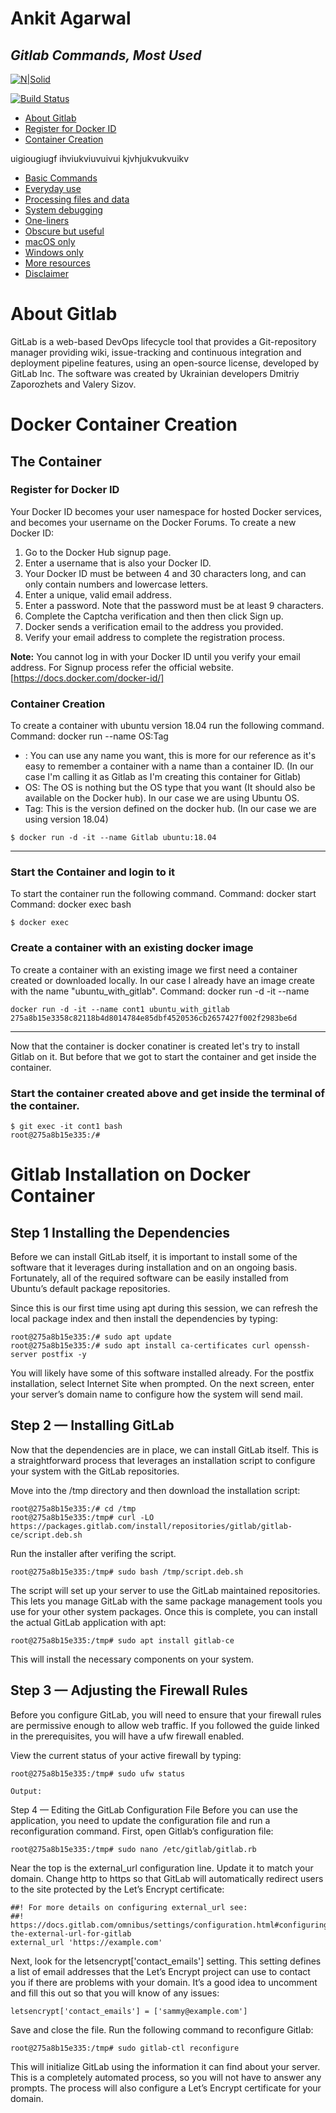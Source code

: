 # Ankit Agarwal
## __Gitlab_ Commands, Most Used_

[![N|Solid](https://img.stackshare.io/service/5545/9pAwHBR0.jpg)](https://nodesource.com/products/nsolid)

[![Build Status](https://travis-ci.org/joemccann/dillinger.svg?branch=master)](https://travis-ci.org/joemccann/dillinger)


- [About Gitlab](#about-docker)
- [Register for Docker ID](#register-for-docker-id)
- [Container Creation](#container-creation)


uigiougiugf
ihviukviuvuivui
kjvhjukvukvuikv



- [Basic Commands](#basic-commands)
- [Everyday use](#everyday-use)
- [Processing files and data](#processing-files-and-data)
- [System debugging](#system-debugging)
- [One-liners](#one-liners)
- [Obscure but useful](#obscure-but-useful)
- [macOS only](#macos-only)
- [Windows only](#windows-only)
- [More resources](#more-resources)
- [Disclaimer](#disclaimer)



# About Gitlab
GitLab is a web-based DevOps lifecycle tool that provides a Git-repository manager providing wiki, issue-tracking and continuous integration and deployment pipeline features, using an open-source license, developed by GitLab Inc. The software was created by Ukrainian developers Dmitriy Zaporozhets and Valery Sizov.    

# Docker Container Creation
## The Container
### Register for Docker ID
Your Docker ID becomes your user namespace for hosted Docker services, and becomes your username on the Docker Forums. To create a new Docker ID:

1. Go to the Docker Hub signup page.
2. Enter a username that is also your Docker ID.
3. Your Docker ID must be between 4 and 30 characters long, and can only contain numbers and lowercase letters.
4. Enter a unique, valid email address.
5. Enter a password. Note that the password must be at least 9 characters.
6. Complete the Captcha verification and then then click Sign up.
7. Docker sends a verification email to the address you provided.
8. Verify your email address to complete the registration process.

**Note:** You cannot log in with your Docker ID until you verify your email address.
For Signup process refer the official website. [https://docs.docker.com/docker-id/]

### Container Creation 
To create a container with ubuntu version 18.04 run the following command.
Command: docker run --name <Container Name> OS:Tag
* <Container Name>: You can use any name you want, this is more for our reference as it's easy to remember a container with a name than a container ID. (In our case I'm calling it as Gitlab as I'm creating this container for Gitlab)
* OS: The OS is nothing but the OS type that you want (It should also be available on the Docker hub). In our case we are using Ubuntu OS.
* Tag: This is the version defined on the docker hub. (In our case we are using version 18.04)
```
$ docker run -d -it --name Gitlab ubuntu:18.04
```

----

### Start the Container and login to it
To start the container run the following command.
Command: docker start <Container Name>
Command: docker exec <Container Name> bash
```
$ docker exec 
```

### Create a container with an existing docker image
To create a container with an existing image we first need a container created or downloaded locally.
In our case I already have an image create with the name "ubuntu_with_gitlab".
Command: docker run -d -it --name <container name> <docker image name>
```
docker run -d -it --name cont1 ubuntu_with_gitlab
275a8b15e3358c82118b4d8014784e85dbf4520536cb2657427f002f2983be6d

````

----

Now that the container is docker conatiner is created let's try to install Gitlab on it.
But before that we got to start the container and get inside the container.

### Start the container created above and get inside the terminal of the container.
```
$ git exec -it cont1 bash
root@275a8b15e335:/#
```

# Gitlab Installation on Docker Container
## Step 1 Installing the Dependencies
Before we can install GitLab itself, it is important to install some of the software that it leverages during installation and on an ongoing basis. Fortunately, all of the required software can be easily installed from Ubuntu’s default package repositories.

Since this is our first time using apt during this session, we can refresh the local package index and then install the dependencies by typing:

```
root@275a8b15e335:/# sudo apt update
root@275a8b15e335:/# sudo apt install ca-certificates curl openssh-server postfix -y
```

You will likely have some of this software installed already. For the postfix installation, select Internet Site when prompted. On the next screen, enter your server’s domain name to configure how the system will send mail.


## Step 2 — Installing GitLab
Now that the dependencies are in place, we can install GitLab itself. This is a straightforward process that leverages an installation script to configure your system with the GitLab repositories.

Move into the /tmp directory and then download the installation script:

```
root@275a8b15e335:/# cd /tmp
root@275a8b15e335:/tmp# curl -LO https://packages.gitlab.com/install/repositories/gitlab/gitlab-ce/script.deb.sh
```

Run the installer after verifing the script.
```
root@275a8b15e335:/tmp# sudo bash /tmp/script.deb.sh
```

The script will set up your server to use the GitLab maintained repositories. This lets you manage GitLab with the same package management tools you use for your other system packages. Once this is complete, you can install the actual GitLab application with apt:

```
root@275a8b15e335:/tmp# sudo apt install gitlab-ce
```

This will install the necessary components on your system.

## Step 3 — Adjusting the Firewall Rules
Before you configure GitLab, you will need to ensure that your firewall rules are permissive enough to allow web traffic. If you followed the guide linked in the prerequisites, you will have a ufw firewall enabled.

View the current status of your active firewall by typing:

```
root@275a8b15e335:/tmp# sudo ufw status
```

```
Output:

```


Step 4 — Editing the GitLab Configuration File
Before you can use the application, you need to update the configuration file and run a reconfiguration command. First, open Gitlab’s configuration file:

```
root@275a8b15e335:/tmp# sudo nano /etc/gitlab/gitlab.rb
```
Near the top is the external_url configuration line. Update it to match your domain. Change http to https so that GitLab will automatically redirect users to the site protected by the Let’s Encrypt certificate:

```
##! For more details on configuring external_url see:
##! https://docs.gitlab.com/omnibus/settings/configuration.html#configuring-the-external-url-for-gitlab
external_url 'https://example.com'
```

Next, look for the letsencrypt['contact_emails'] setting. This setting defines a list of email addresses that the Let’s Encrypt project can use to contact you if there are problems with your domain. It’s a good idea to uncomment and fill this out so that you will know of any issues:

```
letsencrypt['contact_emails'] = ['sammy@example.com']
```

Save and close the file. Run the following command to reconfigure Gitlab:

```
root@275a8b15e335:/tmp# sudo gitlab-ctl reconfigure
```

This will initialize GitLab using the information it can find about your server. This is a completely automated process, so you will not have to answer any prompts. The process will also configure a Let’s Encrypt certificate for your domain.

